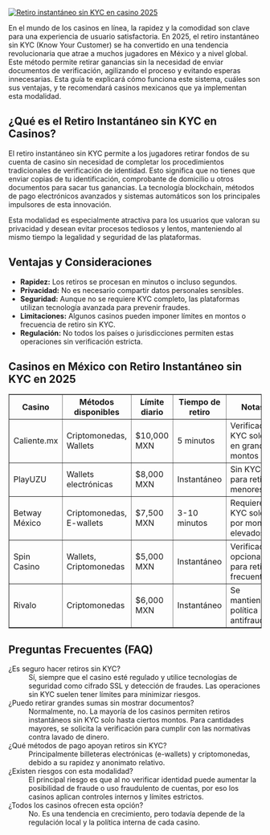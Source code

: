 [![Retiro instantáneo sin KYC en casino 2025](https://123-caf.pages.dev/gitsignup.png)](https://vrmoo.ru/Bt82HjjY)

<p>En el mundo de los casinos en línea, la rapidez y la comodidad son clave para una experiencia de usuario satisfactoria. En 2025, el retiro instantáneo sin KYC (Know Your Customer) se ha convertido en una tendencia revolucionaria que atrae a muchos jugadores en México y a nivel global. Este método permite retirar ganancias sin la necesidad de enviar documentos de verificación, agilizando el proceso y evitando esperas innecesarias. Esta guía te explicará cómo funciona este sistema, cuáles son sus ventajas, y te recomendará casinos mexicanos que ya implementan esta modalidad.</p>  <h2>¿Qué es el Retiro Instantáneo sin KYC en Casinos?</h2> <p>El retiro instantáneo sin KYC permite a los jugadores retirar fondos de su cuenta de casino sin necesidad de completar los procedimientos tradicionales de verificación de identidad. Esto significa que no tienes que enviar copias de tu identificación, comprobante de domicilio u otros documentos para sacar tus ganancias. La tecnología blockchain, métodos de pago electrónicos avanzados y sistemas automáticos son los principales impulsores de esta innovación.</p> <p>Esta modalidad es especialmente atractiva para los usuarios que valoran su privacidad y desean evitar procesos tediosos y lentos, manteniendo al mismo tiempo la legalidad y seguridad de las plataformas.</p>  <h2>Ventajas y Consideraciones</h2> <ul>   <li><strong>Rapidez:</strong> Los retiros se procesan en minutos o incluso segundos.</li>   <li><strong>Privacidad:</strong> No es necesario compartir datos personales sensibles.</li>   <li><strong>Seguridad:</strong> Aunque no se requiere KYC completo, las plataformas utilizan tecnología avanzada para prevenir fraudes.</li>   <li><strong>Limitaciones:</strong> Algunos casinos pueden imponer límites en montos o frecuencia de retiro sin KYC.</li>   <li><strong>Regulación:</strong> No todos los países o jurisdicciones permiten estas operaciones sin verificación estricta.</li> </ul>  <h2>Casinos en México con Retiro Instantáneo sin KYC en 2025</h2> <table border="1" cellpadding="5" cellspacing="0">   <thead>     <tr>       <th>Casino</th>       <th>Métodos disponibles</th>       <th>Límite diario</th>       <th>Tiempo de retiro</th>       <th>Notas</th>     </tr>   </thead>   <tbody>     <tr>       <td>Caliente.mx</td>       <td>Criptomonedas, Wallets</td>       <td>$10,000 MXN</td>       <td>5 minutos</td>       <td>Verificación KYC solo en grandes montos</td>     </tr>     <tr>       <td>PlayUZU</td>       <td>Wallets electrónicas</td>       <td>$8,000 MXN</td>       <td>Instantáneo</td>       <td>Sin KYC para retiros menores</td>     </tr>     <tr>       <td>Betway México</td>       <td>Criptomonedas, E-wallets</td>       <td>$7,500 MXN</td>       <td>3-10 minutos</td>       <td>Requiere KYC solo por montos elevados</td>     </tr>     <tr>       <td>Spin Casino</td>       <td>Wallets, Criptomonedas</td>       <td>$5,000 MXN</td>       <td>Instantáneo</td>       <td>Verificación opcional para retiros frecuentes</td>     </tr>     <tr>       <td>Rivalo</td>       <td>Criptomonedas</td>       <td>$6,000 MXN</td>       <td>Instantáneo</td>       <td>Se mantiene política antifraude</td>     </tr>   </tbody> </table>  <h2>Preguntas Frecuentes (FAQ)</h2> <dl>   <dt>¿Es seguro hacer retiros sin KYC?</dt>   <dd>Sí, siempre que el casino esté regulado y utilice tecnologías de seguridad como cifrado SSL y detección de fraudes. Las operaciones sin KYC suelen tener límites para minimizar riesgos.</dd>    <dt>¿Puedo retirar grandes sumas sin mostrar documentos?</dt>   <dd>Normalmente, no. La mayoría de los casinos permiten retiros instantáneos sin KYC solo hasta ciertos montos. Para cantidades mayores, se solicita la verificación para cumplir con las normativas contra lavado de dinero.</dd>    <dt>¿Qué métodos de pago apoyan retiros sin KYC?</dt>   <dd>Principalmente billeteras electrónicas (e-wallets) y criptomonedas, debido a su rapidez y anonimato relativo.</dd>    <dt>¿Existen riesgos con esta modalidad?</dt>   <dd>El principal riesgo es que al no verificar identidad puede aumentar la posibilidad de fraude o uso fraudulento de cuentas, por eso los casinos aplican controles internos y límites estrictos.</dd>    <dt>¿Todos los casinos ofrecen esta opción?</dt>   <dd>No. Es una tendencia en crecimiento, pero todavía depende de la regulación local y la política interna de cada casino.</dd> </dl>